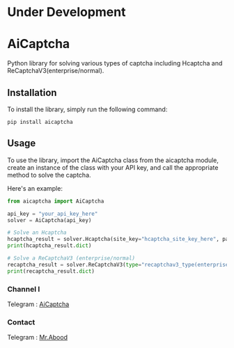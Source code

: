 # Under Development
# AiCaptcha
Python library for solving various types of captcha including Hcaptcha and ReCaptchaV3(enterprise/normal).

## Installation
To install the library, simply run the following command:
``` 
pip install aicaptcha
```
## Usage
To use the library, import the AiCaptcha class from the aicaptcha module, create an instance of the class with your API key, and call the appropriate method to solve the captcha.

Here's an example:
``` python
from aicaptcha import AiCaptcha

api_key = "your_api_key_here"
solver = AiCaptcha(api_key)

# Solve an Hcaptcha
hcaptcha_result = solver.Hcaptcha(site_key="hcaptcha_site_key_here", page_url="hcaptcha_page_url_here")
print(hcaptcha_result.dict)

# Solve a ReCaptchaV3 (enterprise/normal)
recaptcha_result = solver.ReCaptchaV3(type="recaptchav3_type(enterprise/normal)", site_key="recaptchav3_site_key_here", page_url="recaptchav3_page_url_here", action="recaptchav3_action_here")
print(recaptcha_result.dict)
```

### Channel l
Telegram : [AiCaptcha](https://t.me/aicaptcha)

### Contact
Telegram : [Mr.Abood](https://t.me/O0O0I)
